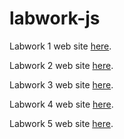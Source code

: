 # labwork-js

Labwork 1 web site [here](https://picthur.github.io/LabWork_Web_L3-S5/Labwork-1/Index.html).

Labwork 2 web site [here](https://picthur.github.io/LabWork_Web_L3-S5/Labwork-2/index.html).

Labwork 3 web site [here](https://picthur.github.io/LabWork_Web_L3-S5/ArthurB-js-lab-work.html).

Labwork 4 web site [here](https://picthur.github.io/LabWork_Web_L3-S5/index.html).

Labwork 5 web site [here](https://picthur.github.io/LabWork_Web_L3-S5/Labwork-5/index.html).
